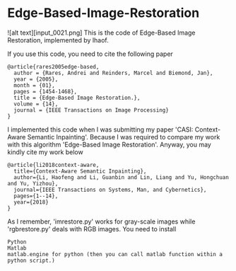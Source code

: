 # Edge-Based-Image-Restoration
![alt text][input_0021.png]
This is the code of Edge-Based Image Restoration, implemented by lhaof.

If you use this code, you need to cite the following paper
```
@article{rares2005edge-based,
  author = {Rares, Andrei and Reinders, Marcel and Biemond, Jan},
  year = {2005},
  month = {01},
  pages = {1454-1468},
  title = {Edge-Based Image Restoration.},
  volume = {14},
  journal = {IEEE Transactions on Image Processing}
}
```
I implemented this code when I was submitting my paper 'CASI: Context-Aware Semantic Inpainting'. Because I was required to compare my work with this algorithm 'Edge-Based Image Restoration'. Anyway, you may kindly cite my work below
```
@article{li2018context-aware,
  title={Context-Aware Semantic Inpainting},
  author={Li, Haofeng and Li, Guanbin and Lin, Liang and Yu, Hongchuan and Yu, Yizhou},
  journal={IEEE Transactions on Systems, Man, and Cybernetics},
  pages={1--14},
  year={2018}
}
```
As I remember, 'imrestore.py' works for gray-scale images while 'rgbrestore.py' deals with RGB images.
You need to install
```
Python
Matlab
matlab.engine for python (then you can call matlab function within a python script.)
```
